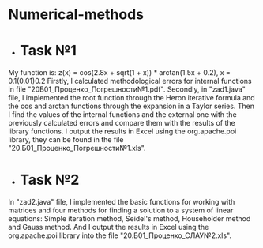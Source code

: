 # Numerical-methods
- # Task №1
My function is: z(x) = cos(2.8x + sqrt(1 + x)) * arctan(1.5x + 0.2), x = 0.1(0.01)0.2
Firstly, I calculated methodological errors for internal functions in file "20Б01_Проценко_Погрешности№1.pdf". 
Secondly, in "zad1.java" file, I implemented the root function through the Heron iterative formula and the cos and arctan functions through the expansion in a Taylor series.
Then I find the values of the internal functions and the external one with the previously calculated errors and compare them with the results of the library functions.
I output the results in Excel using the org.apache.poi library, they can be found in the file "20.Б01_Проценко_Погрешности№1.xls".
- # Task №2
In "zad2.java" file, I implemented the basic functions for working with matrices and four methods for finding a solution to a system of linear equations: Simple iteration method, Seidel's method, Householder method and Gauss method. 
And I output the results in Excel using the org.apache.poi library into the file "20.Б01_Проценко_СЛАУ№2.xls".
